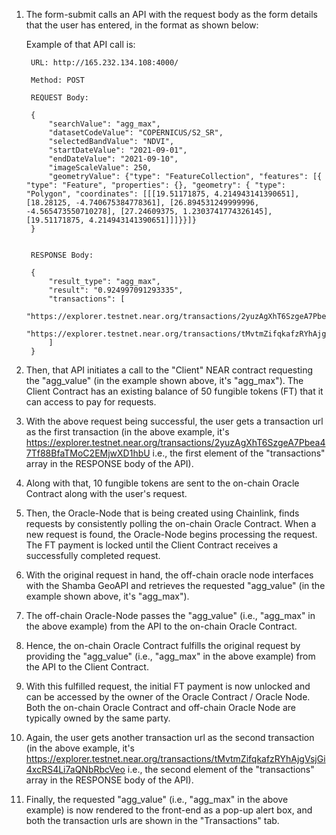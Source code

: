 1. The form-submit calls an API with the request body as the form details that the user has entered, in the format as shown below:

    Example of that API call is:

        URL: http://165.232.134.108:4000/

        Method: POST

        REQUEST Body:

        {
            "searchValue": "agg_max",
            "datasetCodeValue": "COPERNICUS/S2_SR",
            "selectedBandValue": "NDVI",
            "startDateValue": "2021-09-01",
            "endDateValue": "2021-09-10",
            "imageScaleValue": 250,
            "geometryValue": {"type": "FeatureCollection", "features": [{ "type": "Feature", "properties": {}, "geometry": { "type": "Polygon", "coordinates": [[[19.51171875, 4.214943141390651], [18.28125, -4.740675384778361], [26.894531249999996, -4.565473550710278], [27.24609375, 1.2303741774326145], [19.51171875, 4.214943141390651]]]}}]}
        }


        RESPONSE Body:

        {
            "result_type": "agg_max",
            "result": "0.924997091293335",
            "transactions": [
                "https://explorer.testnet.near.org/transactions/2yuzAgXhT6SzgeA7Pbea47Tf88BfaTMoC2EMjwXD1hbU",
                "https://explorer.testnet.near.org/transactions/tMvtmZifqkafzRYhAjgVsjGi4xcRS4Li7aQNbRbcVeo"
            ]
        }

2. Then, that API initiates a call to the "Client" NEAR contract requesting the "agg_value" (in the example shown above, it's "agg_max"). The Client Contract has an existing balance of 50 fungible tokens (FT) that it can access to pay for requests. 

3. With the above request being successful, the user gets a transaction url as the first transaction (in the above example, it's https://explorer.testnet.near.org/transactions/2yuzAgXhT6SzgeA7Pbea47Tf88BfaTMoC2EMjwXD1hbU i.e., the first element of the "transactions" array in the RESPONSE body of the API).

4. Along with that, 10 fungible tokens are sent to the on-chain Oracle Contract along with the user's request.

5. Then, the Oracle-Node that is being created using Chainlink, finds requests by consistently polling the on-chain Oracle Contract. When a new request is found, the Oracle-Node begins processing the request. The FT payment is locked until the Client Contract receives a successfully completed request.

6. With the original request in hand, the off-chain oracle node interfaces with the Shamba GeoAPI and retrieves the requested "agg_value" (in the example shown above, it's "agg_max").

7. The off-chain Oracle-Node passes the "agg_value" (i.e., "agg_max" in the above example) from the API to the on-chain Oracle Contract.

8. Hence, the on-chain Oracle Contract fulfills the original request by providing the "agg_value" (i.e., "agg_max" in the above example) from the API to the Client Contract. 

9. With this fulfilled request, the initial FT payment is now unlocked and can be accessed by the owner of the Oracle Contract / Oracle Node. Both the on-chain Oracle Contract and off-chain Oracle Node are typically owned by the same party.

10. Again, the user gets another transaction url as the second transaction (in the above example, it's https://explorer.testnet.near.org/transactions/tMvtmZifqkafzRYhAjgVsjGi4xcRS4Li7aQNbRbcVeo i.e., the second element of the "transactions" array in the RESPONSE body of the API).

11. Finally, the requested "agg_value" (i.e., "agg_max" in the above example) is now rendered to the front-end as a pop-up alert box, and both the transaction urls are shown in the "Transactions" tab.
